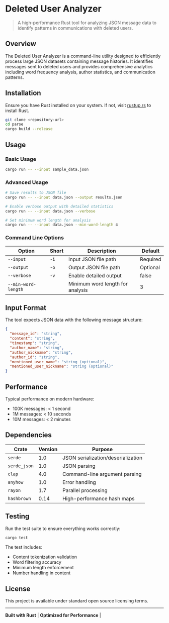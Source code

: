 # Deleted User Analyzer

> A high-performance Rust tool for analyzing JSON message data to identify patterns in communications with deleted users.

## Overview

The Deleted User Analyzer is a command-line utility designed to efficiently process large JSON datasets containing message histories. It identifies messages sent to deleted users and provides comprehensive analytics including word frequency analysis, author statistics, and communication patterns.


## Installation

Ensure you have Rust installed on your system. If not, visit [rustup.rs](https://rustup.rs/) to install Rust.

```bash
git clone <repository-url>
cd parse
cargo build --release
```

## Usage

### Basic Usage

```bash
cargo run -- --input sample_data.json
```

### Advanced Usage

```bash
# Save results to JSON file
cargo run -- --input data.json --output results.json

# Enable verbose output with detailed statistics
cargo run -- --input data.json --verbose

# Set minimum word length for analysis
cargo run -- --input data.json --min-word-length 4
```

### Command Line Options

| Option | Short | Description | Default |
|--------|-------|-------------|---------|
| `--input` | `-i` | Input JSON file path | Required |
| `--output` | `-o` | Output JSON file path | Optional |
| `--verbose` | `-v` | Enable detailed output | false |
| `--min-word-length` | | Minimum word length for analysis | 3 |

## Input Format

The tool expects JSON data with the following message structure:

```json
{
  "message_id": "string",
  "content": "string",
  "timestamp": "string",
  "author_name": "string",
  "author_nickname": "string",
  "author_id": "string",
  "mentioned_user_name": "string (optional)",
  "mentioned_user_nickname": "string (optional)"
}
```



## Performance

Typical performance on modern hardware:
- 100K messages: < 1 second
- 1M messages: < 10 seconds
- 10M messages: < 2 minutes

## Dependencies

| Crate | Version | Purpose |
|-------|---------|---------|
| `serde` | 1.0 | JSON serialization/deserialization |
| `serde_json` | 1.0 | JSON parsing |
| `clap` | 4.0 | Command-line argument parsing |
| `anyhow` | 1.0 | Error handling |
| `rayon` | 1.7 | Parallel processing |
| `hashbrown` | 0.14 | High-performance hash maps |

## Testing

Run the test suite to ensure everything works correctly:

```bash
cargo test
```

The test  includes:
- Content tokenization validation
- Word filtering accuracy
- Minimum length enforcement
- Number handling in content


## License

This project is available under standard open source licensing terms.

---

**Built with Rust** | **Optimized for Performance** | 
